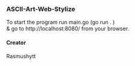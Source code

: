 ### ASCII-Art-Web-Stylize

To start the program run main.go (go run . )<br/>
& go to http://localhost:8080/ from your browser. 

#### Creator
Rasmushytt